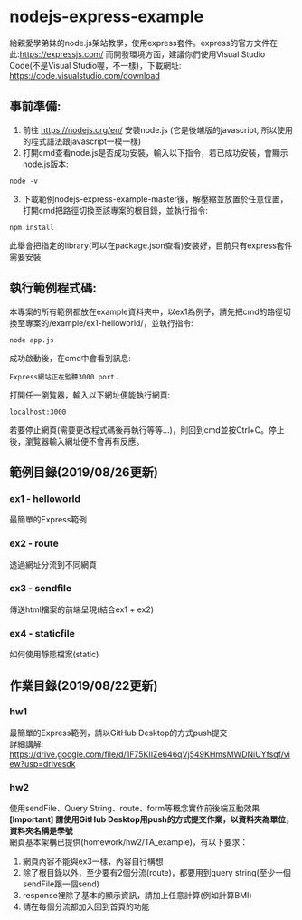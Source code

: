 # nodejs-express-example
給親愛學弟妹的node.js架站教學，使用express套件。express的官方文件在此:https://expressjs.com/
而開發環境方面，建議你們使用Visual Studio Code(不是Visual Studio喔，不一樣)，下載網址: https://code.visualstudio.com/download

## 事前準備:
1. 前往 https://nodejs.org/en/ 安裝node.js 
  (它是後端版的javascript, 所以使用的程式語法跟javascript一模一樣)
2. 打開cmd查看node.js是否成功安裝，輸入以下指令，若已成功安裝，會顯示node.js版本:
```
node -v
```
3. 下載範例nodejs-express-example-master後，解壓縮並放置於任意位置，打開cmd把路徑切換至該專案的根目錄，並執行指令:
```
npm install
```
此舉會把指定的library(可以在package.json查看)安裝好，目前只有express套件需要安裝

## 執行範例程式碼:
本專案的所有範例都放在example資料夾中，以ex1為例子，請先把cmd的路徑切換至專案的/example/ex1-helloworld/，並執行指令:
```
node app.js
```
成功啟動後，在cmd中會看到訊息:
```
Express網站正在監聽3000 port.
```
打開任一瀏覧器，輸入以下網址便能執行網頁:
```
localhost:3000
```

若要停止網頁(需要更改程式碼後再執行等等...)，則回到cmd並按Ctrl+C。停止後，瀏覧器輸入網址便不會再有反應。

## 範例目錄(2019/08/26更新)
### ex1 - helloworld
最簡單的Express範例
### ex2 - route
透過網址分流到不同網頁
### ex3 - sendfile
傳送html檔案的前端呈現(結合ex1 + ex2)
### ex4 - staticfile
如何使用靜態檔案(static)

## 作業目錄(2019/08/22更新)
### hw1
最簡單的Express範例，請以GitHub Desktop的方式push提交  
詳細講解: https://drive.google.com/file/d/1F75KIIZe646qVj549KHmsMWDNiUYfsqf/view?usp=drivesdk
### hw2
使用sendFile、Query String、route、form等概念實作前後端互動效果  
**[Important] 請使用GitHub Desktop用push的方式提交作業，以資料夾為單位，資料夾名稱是學號**  
網頁基本架構已提供(homework/hw2/TA_example)，有以下要求：    
1. 網頁內容不能與ex3一樣，內容自行構想  
2. 除了根目錄以外，至少要有2個分流(route)，都要用到query string(至少一個sendFile跟一個send) 
3. response裡除了基本的顯示資訊，請加上任意計算(例如計算BMI)  
4. 請在每個分流都加入回到首頁的功能
